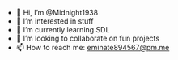 - 👋 Hi, I’m @Midnight1938
- 👀 I’m interested in stuff
- 🌱 I’m currently learning SDL
- 💞️ I’m looking to collaborate on fun projects
- 📫 How to reach me: eminate894567@pm.me

<!---
Midnight1938/Midnight1938 is a ✨ special ✨ repository because its `README.md` (this file) appears on your GitHub profile.
You can click the Preview link to take a look at your changes.
--->
